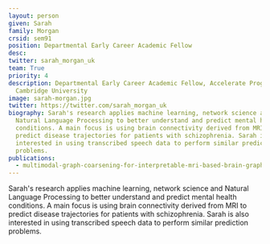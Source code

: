 ```yaml
---
layout: person
given: Sarah
family: Morgan
crsid: sem91
position: Departmental Early Career Academic Fellow
desc:
twitter: sarah_morgan_uk
team: True
priority: 4
description: Departmental Early Career Academic Fellow, Accelerate Programme,
  Cambridge University
image: sarah-morgan.jpg
twitter: https://twitter.com/sarah_morgan_uk
biography: Sarah's research applies machine learning, network science and
  Natural Language Processing to better understand and predict mental health
  conditions. A main focus is using brain connectivity derived from MRI to
  predict disease trajectories for patients with schizophrenia. Sarah is also
  interested in using transcribed speech data to perform similar prediction
  problems.
publications:
  - multimodal-graph-coarsening-for-interpretable-mri-based-brain-graph-neural-network
---
```


Sarah's research applies machine learning, network science and Natural Language Processing to better understand and predict mental health conditions. A main focus is using brain connectivity derived from MRI to predict disease trajectories for patients with schizophrenia. Sarah is also interested in using transcribed speech data to perform similar prediction problems.
